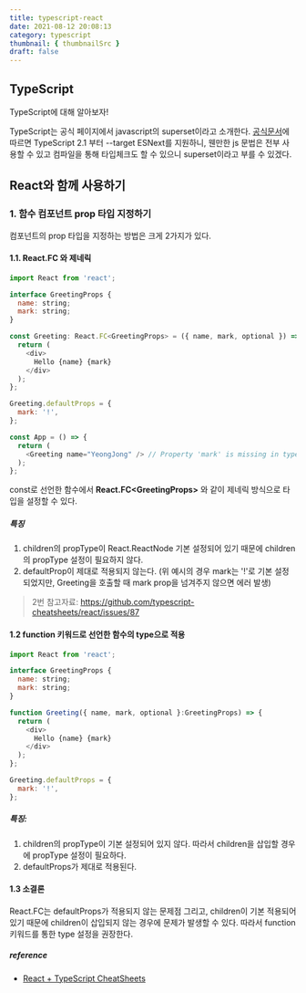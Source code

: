 ```yaml
---
title: typescript-react
date: 2021-08-12 20:08:13
category: typescript
thumbnail: { thumbnailSrc }
draft: false
---
```


## TypeScript

TypeScript에 대해 알아보자!

TypeScript는 공식 페이지에서 javascript의 superset이라고 소개한다. [공식문서](https://www.typescriptlang.org/docs/handbook/release-notes/typescript-2-1.html#support-for---target-es2016---target-es2017-and---target-esnext)에 따르면 TypeScript 2.1 부터 --target ESNext를 지원하니, 웬만한 js 문법은 전부 사용할 수 있고 컴파일을 통해 타입체크도 할 수 있으니 superset이라고 부를 수 있겠다.

## React와 함께 사용하기

### 1. 함수 컴포넌트 prop 타입 지정하기

컴포넌트의 prop 타입을 지정하는 방법은 크게 2가지가 있다.

#### 1.1. React.FC 와 제네릭

```js
import React from 'react';

interface GreetingProps {
  name: string;
  mark: string;
}

const Greeting: React.FC<GreetingProps> = ({ name, mark, optional }) => {
  return (
    <div>
      Hello {name} {mark}
    </div>
  );
};

Greeting.defaultProps = {
  mark: '!',
};

const App = () => {
  return (
    <Greeting name="YeongJong" /> // Property 'mark' is missing in type
  );
};
```

const로 선언한 함수에서 **React.FC\<GreetingProps>** 와 같이 제네릭 방식으로 타입을 설정할 수 있다.

##### 특징

1. children의 propType이 React.ReactNode 기본 설정되어 있기 때문에 children의 propType 설정이 필요하지 않다.
2. defaultProp이 제대로 적용되지 않는다. (위 예시의 경우 mark는 '!'로 기본 설정되었지만, Greeting을 호출할 때 mark prop을 넘겨주지 않으면 에러 발생)

> 2번 참고자료: https://github.com/typescript-cheatsheets/react/issues/87

#### 1.2 function 키워드로 선언한 함수의 type으로 적용

```js
import React from 'react';

interface GreetingProps {
  name: string;
  mark: string;
}

function Greeting({ name, mark, optional }:GreetingProps) => {
  return (
    <div>
      Hello {name} {mark}
    </div>
  );
};

Greeting.defaultProps = {
  mark: '!',
};
```

##### 특징:

1. children의 propType이 기본 설정되어 있지 않다. 따라서 children을 삽입할 경우에 propType 설정이 필요하다.
2. defaultProps가 제대로 적용된다.

#### 1.3 소결론

React.FC는 defaultProps가 적용되지 않는 문제점 그리고, children이 기본 적용되어 있기 때문에 children이 삽입되지 않는 경우에 문제가 발생할 수 있다. 따라서 function 키워드를 통한 type 설정을 권장한다.

##### reference

- [React + TypeScript CheatSheets](https://github.com/typescript-cheatsheets/react#reacttypescript-cheatsheets)
